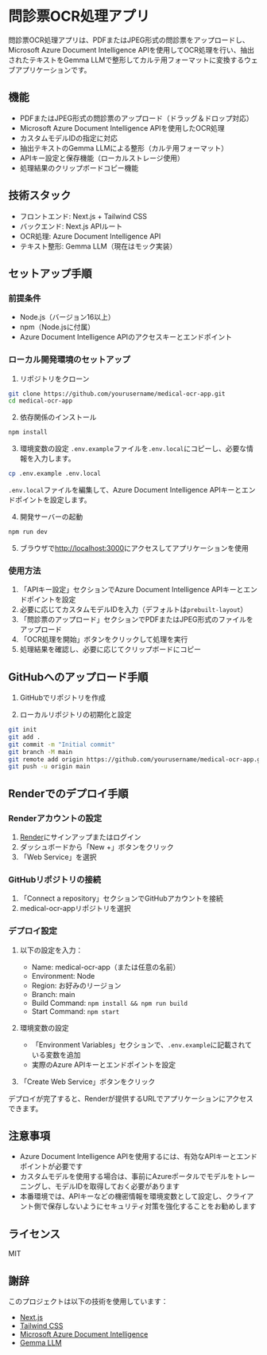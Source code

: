 # 問診票OCR処理アプリ

問診票OCR処理アプリは、PDFまたはJPEG形式の問診票をアップロードし、Microsoft Azure Document Intelligence APIを使用してOCR処理を行い、抽出されたテキストをGemma LLMで整形してカルテ用フォーマットに変換するウェブアプリケーションです。

## 機能

- PDFまたはJPEG形式の問診票のアップロード（ドラッグ＆ドロップ対応）
- Microsoft Azure Document Intelligence APIを使用したOCR処理
- カスタムモデルIDの指定に対応
- 抽出テキストのGemma LLMによる整形（カルテ用フォーマット）
- APIキー設定と保存機能（ローカルストレージ使用）
- 処理結果のクリップボードコピー機能

## 技術スタック

- フロントエンド: Next.js + Tailwind CSS
- バックエンド: Next.js APIルート
- OCR処理: Azure Document Intelligence API
- テキスト整形: Gemma LLM（現在はモック実装）

## セットアップ手順

### 前提条件

- Node.js（バージョン16以上）
- npm（Node.jsに付属）
- Azure Document Intelligence APIのアクセスキーとエンドポイント

### ローカル開発環境のセットアップ

1. リポジトリをクローン
```bash
git clone https://github.com/yourusername/medical-ocr-app.git
cd medical-ocr-app
```

2. 依存関係のインストール
```bash
npm install
```

3. 環境変数の設定
`.env.example`ファイルを`.env.local`にコピーし、必要な情報を入力します。
```bash
cp .env.example .env.local
```
`.env.local`ファイルを編集して、Azure Document Intelligence APIキーとエンドポイントを設定します。

4. 開発サーバーの起動
```bash
npm run dev
```

5. ブラウザで[http://localhost:3000](http://localhost:3000)にアクセスしてアプリケーションを使用

### 使用方法

1. 「APIキー設定」セクションでAzure Document Intelligence APIキーとエンドポイントを設定
2. 必要に応じてカスタムモデルIDを入力（デフォルトは`prebuilt-layout`）
3. 「問診票のアップロード」セクションでPDFまたはJPEG形式のファイルをアップロード
4. 「OCR処理を開始」ボタンをクリックして処理を実行
5. 処理結果を確認し、必要に応じてクリップボードにコピー

## GitHubへのアップロード手順

1. GitHubでリポジトリを作成

2. ローカルリポジトリの初期化と設定
```bash
git init
git add .
git commit -m "Initial commit"
git branch -M main
git remote add origin https://github.com/yourusername/medical-ocr-app.git
git push -u origin main
```

## Renderでのデプロイ手順

### Renderアカウントの設定

1. [Render](https://render.com/)にサインアップまたはログイン
2. ダッシュボードから「New +」ボタンをクリック
3. 「Web Service」を選択

### GitHubリポジトリの接続

1. 「Connect a repository」セクションでGitHubアカウントを接続
2. medical-ocr-appリポジトリを選択

### デプロイ設定

1. 以下の設定を入力：
   - Name: medical-ocr-app（または任意の名前）
   - Environment: Node
   - Region: お好みのリージョン
   - Branch: main
   - Build Command: `npm install && npm run build`
   - Start Command: `npm start`

2. 環境変数の設定
   - 「Environment Variables」セクションで、`.env.example`に記載されている変数を追加
   - 実際のAzure APIキーとエンドポイントを設定

3. 「Create Web Service」ボタンをクリック

デプロイが完了すると、Renderが提供するURLでアプリケーションにアクセスできます。

## 注意事項

- Azure Document Intelligence APIを使用するには、有効なAPIキーとエンドポイントが必要です
- カスタムモデルを使用する場合は、事前にAzureポータルでモデルをトレーニングし、モデルIDを取得しておく必要があります
- 本番環境では、APIキーなどの機密情報を環境変数として設定し、クライアント側で保存しないようにセキュリティ対策を強化することをお勧めします

## ライセンス

MIT

## 謝辞

このプロジェクトは以下の技術を使用しています：
- [Next.js](https://nextjs.org)
- [Tailwind CSS](https://tailwindcss.com)
- [Microsoft Azure Document Intelligence](https://azure.microsoft.com/services/cognitive-services/document-intelligence/)
- [Gemma LLM](https://blog.google/technology/developers/gemma-open-models/)
